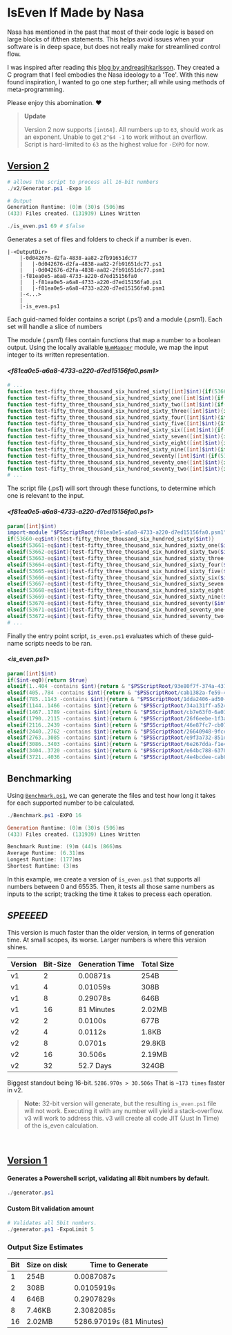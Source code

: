 # IsEven If Made by Nasa
Nasa has mentioned in the past that most of their code logic is based on large blocks of if/then statements. This helps avoid issues when your software is in deep space, but does not really make for streamlined control flow.

I was inspired after reading this [blog by andreasjhkarlsson](https://andreasjhkarlsson.github.io//jekyll/update/2023/12/27/4-billion-if-statements.html). They created a C program that I feel embodies the Nasa ideology to a 'Tee'. With this new found inspiration, I wanted to go one step further; all while using methods of meta-programming.

Please enjoy this abomination. ❤️

> **Update**
> 
> Version 2 now supports `[int64]`. All numbers up to `63`, should work as an exponent. Unable to get `2^64 -1` to work without an overflow. Script is hard-limited to `63` as the highest value for `-EXPO` for now.
>

## [Version 2](./v2/)

```powershell
# allows the script to process all 16-bit numbers
./v2/Generator.ps1 -Expo 16 

# Output
Generation Runtime: (0)m (30)s (506)ms
(433) Files created. (131939) Lines Written
```
```powershell
./is_even.ps1 69 # $false
```

Generates a set of files and folders to check if a number is even.
```directory
|-<OutputDir>
    |-0d042676-d2fa-4838-aa82-2fb91651dc77
    |   |-0d042676-d2fa-4838-aa82-2fb91651dc77.ps1
    |   |-0d042676-d2fa-4838-aa82-2fb91651dc77.psm1
    |-f81ea0e5-a6a8-4733-a220-d7ed15156fa0
    |   |-f81ea0e5-a6a8-4733-a220-d7ed15156fa0.ps1
    |   |-f81ea0e5-a6a8-4733-a220-d7ed15156fa0.psm1
    |-<...>
    |
    |-is_even.ps1
```

Each guid-named folder contains a script (.ps1) and a module (.psm1).
Each set will handle a slice of numbers

The module (.psm1) files contain functions that map a number to a boolean output. Using the locally available [`NumMapper`](v2/NumMapper/README.md) module, we map the input integer to its written representation.

#### *<f81ea0e5-a6a8-4733-a220-d7ed15156fa0.psm1>*
```powershell
# ...
function test-fifty_three_thousand_six_hundred_sixty([int]$int){if(53660-eq$int){return $True}}
function test-fifty_three_thousand_six_hundred_sixty_one([int]$int){if(53661-eq$int){return $False}}
function test-fifty_three_thousand_six_hundred_sixty_two([int]$int){if(53662-eq$int){return $True}}
function test-fifty_three_thousand_six_hundred_sixty_three([int]$int){if(53663-eq$int){return $False}}
function test-fifty_three_thousand_six_hundred_sixty_four([int]$int){if(53664-eq$int){return $True}}
function test-fifty_three_thousand_six_hundred_sixty_five([int]$int){if(53665-eq$int){return $False}}
function test-fifty_three_thousand_six_hundred_sixty_six([int]$int){if(53666-eq$int){return $True}}
function test-fifty_three_thousand_six_hundred_sixty_seven([int]$int){if(53667-eq$int){return $False}}
function test-fifty_three_thousand_six_hundred_sixty_eight([int]$int){if(53668-eq$int){return $True}}
function test-fifty_three_thousand_six_hundred_sixty_nine([int]$int){if(53669-eq$int){return $False}}
function test-fifty_three_thousand_six_hundred_seventy([int]$int){if(53670-eq$int){return $True}}
function test-fifty_three_thousand_six_hundred_seventy_one([int]$int){if(53671-eq$int){return $False}}
function test-fifty_three_thousand_six_hundred_seventy_two([int]$int){if(53672-eq$int){return $True}}
# ...
```

The script file (.ps1) will sort through these functions, to determine which one is relevant to the input.

#### *<f81ea0e5-a6a8-4733-a220-d7ed15156fa0.ps1>*
```Powershell
param([int]$int)
import-module "$PSScriptRoot/f81ea0e5-a6a8-4733-a220-d7ed15156fa0.psm1"
if(53660-eq$int){test-fifty_three_thousand_six_hundred_sixty($int)}
elseif(53661-eq$int){test-fifty_three_thousand_six_hundred_sixty_one($int)}
elseif(53662-eq$int){test-fifty_three_thousand_six_hundred_sixty_two($int)}
elseif(53663-eq$int){test-fifty_three_thousand_six_hundred_sixty_three($int)}
elseif(53664-eq$int){test-fifty_three_thousand_six_hundred_sixty_four($int)}
elseif(53665-eq$int){test-fifty_three_thousand_six_hundred_sixty_five($int)}
elseif(53666-eq$int){test-fifty_three_thousand_six_hundred_sixty_six($int)}
elseif(53667-eq$int){test-fifty_three_thousand_six_hundred_sixty_seven($int)}
elseif(53668-eq$int){test-fifty_three_thousand_six_hundred_sixty_eight($int)}
elseif(53669-eq$int){test-fifty_three_thousand_six_hundred_sixty_nine($int)}
elseif(53670-eq$int){test-fifty_three_thousand_six_hundred_seventy($int)}
elseif(53671-eq$int){test-fifty_three_thousand_six_hundred_seventy_one($int)}
elseif(53672-eq$int){test-fifty_three_thousand_six_hundred_seventy_two($int)}
# ...
```

Finally the entry point script, `is_even.ps1` evaluates which of these guid-name scripts needs to be ran.

#### *<is_even.ps1>*
```powershell
param([int]$int)
if($int-eq0){return $true}
elseif(1..404 -contains $int){return & "$PSScriptRoot/93e80f7f-374a-4370-a670-d0152ddb72be/93e80f7f-374a-4370-a670-d0152ddb72be.ps1" $int}
elseif(405..784 -contains $int){return & "$PSScriptRoot/cab1382a-fe59-428b-bb41-74b267723dc5/cab1382a-fe59-428b-bb41-74b267723dc5.ps1" $int}
elseif(785..1143 -contains $int){return & "$PSScriptRoot/1dda2406-ad50-4bba-b545-55230acd03cf/1dda2406-ad50-4bba-b545-55230acd03cf.ps1" $int}
elseif(1144..1466 -contains $int){return & "$PSScriptRoot/34a131ff-a524-4b96-bb58-2274ea35a5f2/34a131ff-a524-4b96-bb58-2274ea35a5f2.ps1" $int}
elseif(1467..1789 -contains $int){return & "$PSScriptRoot/cb7e63f0-6a03-4218-9d8f-44a95541397e/cb7e63f0-6a03-4218-9d8f-44a95541397e.ps1" $int}
elseif(1790..2115 -contains $int){return & "$PSScriptRoot/26f6eebe-1f3a-447f-996a-7e72dbc3cc0b/26f6eebe-1f3a-447f-996a-7e72dbc3cc0b.ps1" $int}
elseif(2116..2439 -contains $int){return & "$PSScriptRoot/46e87fc7-cb07-43be-9732-94707c272cd3/46e87fc7-cb07-43be-9732-94707c272cd3.ps1" $int}
elseif(2440..2762 -contains $int){return & "$PSScriptRoot/26640948-9fce-48cd-88b7-cecc5f0f92bb/26640948-9fce-48cd-88b7-cecc5f0f92bb.ps1" $int}
elseif(2763..3085 -contains $int){return & "$PSScriptRoot/e9f3a732-851d-4c12-bda9-070f4dfa7ea5/e9f3a732-851d-4c12-bda9-070f4dfa7ea5.ps1" $int}
elseif(3086..3403 -contains $int){return & "$PSScriptRoot/6e267dda-f1e4-4220-8d59-86a25692f61a/6e267dda-f1e4-4220-8d59-86a25692f61a.ps1" $int}
elseif(3404..3720 -contains $int){return & "$PSScriptRoot/e64bc788-6378-4814-81ce-d9292cc93b22/e64bc788-6378-4814-81ce-d9292cc93b22.ps1" $int}
elseif(3721..4036 -contains $int){return & "$PSScriptRoot/4e4bcdee-cab0-4f7e-8500-7af53871c118/4e4bcdee-cab0-4f7e-8500-7af53871c118.ps1" $int}
```

## Benchmarking
Using [`Benchmark.ps1`](Benchmark.ps1), we can generate the files and test how long it takes for each supported number to be calculated.

```powershell
./Benchmark.ps1 -EXPO 16

Generation Runtime: (0)m (30)s (506)ms
(433) Files created. (131939) Lines Written

Benchmark Runtime: (9)m (44)s (866)ms
Average Runtime: (6.31)ms
Longest Runtime: (177)ms
Shortest Runtime: (3)ms
```

In this example, we create a version of `is_even.ps1` that supports all numbers between 0 and 65535. Then, it tests all those same numbers as inputs to the script; tracking the time it takes to precess each operation.

## *SPEEEED*
This version is much faster than the older version, in terms of generation time. At small scopes, its worse. Larger numbers is where this version shines.

| Version | Bit-Size | Generation Time | Total Size |
| ------- | -------- | --------------- | ---------- |
| v1      | 2        | 0.00871s        | 254B       |
| v1      | 4        | 0.01059s        | 308B       |
| v1      | 8        | 0.29078s        | 646B       |
| v1      | 16       | 81 Minutes      | 2.02MB     |
| v2      | 2        | 0.0100s         | 677B       |
| v2      | 4        | 0.0112s         | 1.8KB      |
| v2      | 8        | 0.0701s         | 29.8KB     |
| v2      | 16       | 30.506s         | 2.19MB     |
| v2      | 32       | 52.7 Days       | 324GB      | 

Biggest standout being 16-bit.
`5286.970s > 30.506s` That is `~173 times` faster in v2.

>**Note:**
> 32-bit version will generate, but the resulting `is_even.ps1` file will not work. Executing it with any number will yield a stack-overflow. v3 will work to address this. v3 will create all code JIT (Just In Time) of the is_even calculation.


<br>

## [Version 1](./v1/)
#### Generates a Powershell script, validating all 8bit numbers by default. 

```Powershell
./generator.ps1
```

#### Custom Bit validation amount
```Powershell
# Validates all 5bit numbers.
./generator.ps1 -ExpoLimit 5
```

### Output Size Estimates
| Bit | Size on disk | Time to Generate         |
| --- | ------------ | ------------------------ |
| 1   | 254B         | 0.0087087s               |
| 2   | 308B         | 0.0105919s               |
| 4   | 646B         | 0.2907829s               |
| 8   | 7.46KB       | 2.3082085s               |
| 16  | 2.02MB       | 5286.97019s (81 Minutes) |